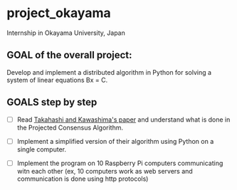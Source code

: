 # project_okayama
Internship in Okayama University, Japan

## GOAL of the overall project: 
Develop and implement a distributed algorithm in Python for solving a system of linear equations Bx = C.

## GOALS step by step
- [ ] Read [Takahashi and Kawashima's paper](ieeecsl2018_takahashi_kawashima.pdf) and understand what is done in the Projected Consensus Algorithm.

- [ ] Implement a simplified version of their algorithm using Python on a single computer.

- [ ] Implement the program on 10 Raspberry Pi computers communicating witn each other (ex, 10 computers work as web servers and communication is done using http protocols)